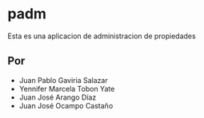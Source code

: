 # padm

Esta es una aplicacion de administracion de propiedades

## Por

- Juan Pablo Gaviria Salazar
- Yennifer Marcela Tobon Yate
- Juan José Arango Díaz
- Juan José Ocampo Castaño